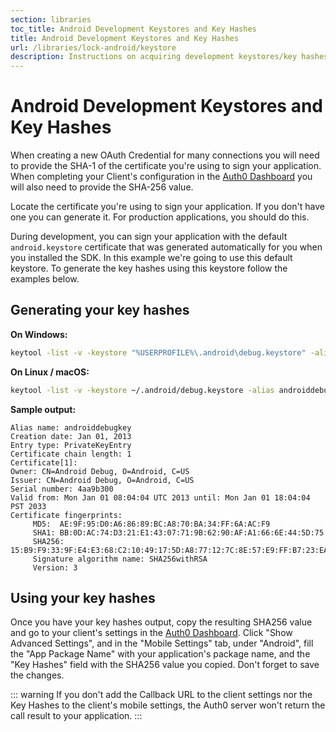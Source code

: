 ```yaml
---
section: libraries
toc_title: Android Development Keystores and Key Hashes
title: Android Development Keystores and Key Hashes
url: /libraries/lock-android/keystore
description: Instructions on acquiring development keystores/key hashes during Android app development.
---
```


# Android Development Keystores and Key Hashes

When creating a new OAuth Credential for many connections you will need to provide the SHA-1 of the certificate you're using to sign your application. When completing your Client's configuration in the [Auth0 Dashboard](${manage_url}) you will also need to provide the SHA-256 value.

Locate the certificate you're using to sign your application. If you don't have one you can generate it. For production applications, you should do this.

During development, you can sign your application with the default `android.keystore` certificate that was generated automatically for you when you installed the SDK. In this example we're going to use this default keystore. To generate the key hashes using this keystore follow the examples below.

## Generating your key hashes

**On Windows:**

```bash
keytool -list -v -keystore "%USERPROFILE%\.android\debug.keystore" -alias androiddebugkey -storepass android -keypass android
```

**On Linux / macOS:**

```bash
keytool -list -v -keystore ~/.android/debug.keystore -alias androiddebugkey -storepass android -keypass android
```

**Sample output:**

```text
Alias name: androiddebugkey
Creation date: Jan 01, 2013
Entry type: PrivateKeyEntry
Certificate chain length: 1
Certificate[1]:
Owner: CN=Android Debug, O=Android, C=US
Issuer: CN=Android Debug, O=Android, C=US
Serial number: 4aa9b300
Valid from: Mon Jan 01 08:04:04 UTC 2013 until: Mon Jan 01 18:04:04 PST 2033
Certificate fingerprints:
     MD5:  AE:9F:95:D0:A6:86:89:BC:A8:70:BA:34:FF:6A:AC:F9
     SHA1: BB:0D:AC:74:D3:21:E1:43:07:71:9B:62:90:AF:A1:66:6E:44:5D:75
     SHA256: 15:B9:F9:33:9F:E4:E3:68:C2:10:49:17:5D:A8:77:12:7C:8E:57:E9:FF:B7:23:EA:CC:DD:56:08:06:C9:5E:33
     Signature algorithm name: SHA256withRSA
     Version: 3
```

## Using your key hashes

Once you have your key hashes output, copy the resulting SHA256 value and go to your client's settings in the [Auth0 Dashboard](${manage_url}/#/clients). Click "Show Advanced Settings", and in the "Mobile Settings" tab, under "Android", fill the "App Package Name" with your application's package name, and the "Key Hashes" field with the SHA256 value you copied. Don't forget to save the changes.

::: warning
If you don't add the Callback URL to the client settings nor the Key Hashes to the client's mobile settings, the Auth0 server won't return the call result to your application.
:::
